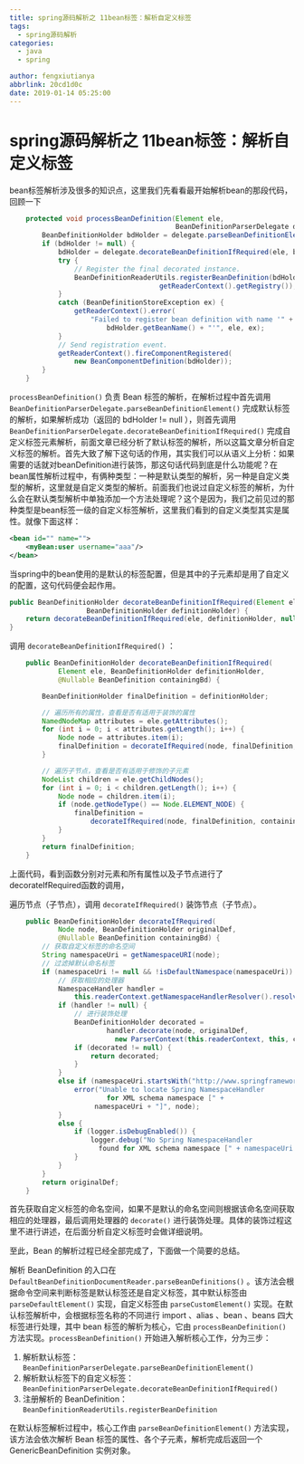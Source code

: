 ```yaml
---
title: spring源码解析之 11bean标签：解析自定义标签
tags:
  - spring源码解析
categories:
  - java
  - spring

author: fengxiutianya
abbrlink: 20cd1d0c
date: 2019-01-14 05:25:00
---
```

# spring源码解析之 11bean标签：解析自定义标签

bean标签解析涉及很多的知识点，这里我们先看看最开始解析bean的那段代码，回顾一下
<!-- more-->

```java
    protected void processBeanDefinition(Element ele,
                                         BeanDefinitionParserDelegate delegate) {
        BeanDefinitionHolder bdHolder = delegate.parseBeanDefinitionElement(ele);
        if (bdHolder != null) {
            bdHolder = delegate.decorateBeanDefinitionIfRequired(ele, bdHolder);
            try {
                // Register the final decorated instance.
                BeanDefinitionReaderUtils.registerBeanDefinition(bdHolder,                 
      								 getReaderContext().getRegistry());
            }
            catch (BeanDefinitionStoreException ex) {
                getReaderContext().error(
                    "Failed to register bean definition with name '" +
                        bdHolder.getBeanName() + "'", ele, ex);
            }
            // Send registration event.
            getReaderContext().fireComponentRegistered(
                new BeanComponentDefinition(bdHolder));                                
        }
    }
```

`processBeanDefinition()` 负责 Bean 标签的解析，在解析过程中首先调用`BeanDefinitionParserDelegate.parseBeanDefinitionElement()` 完成默认标签的解析，如果解析成功（返回的 bdHolder != null ），则首先调用 `BeanDefinitionParserDelegate.decorateBeanDefinitionIfRequired()` 完成自定义标签元素解析，前面文章已经分析了默认标签的解析，所以这篇文章分析自定义标签的解析。首先大致了解下这句话的作用，其实我们可以从语义上分析：如果需要的话就对beanDefinition进行装饰，那这句话代码到底是什么功能呢？在bean属性解析过程中，有俩种类型：一种是默认类型的解析，另一种是自定义类型的解析，这里就是自定义类型的解析。前面我们也说过自定义标签的解析，为什么会在默认类型解析中单独添加一个方法处理呢？这个是因为，我们之前见过的那种类型是bean标签一级的自定义标签解析，这里我们看到的自定义类型其实是属性。就像下面这样：

```xml
<bean id="" name="">
	<myBean:user username="aaa"/>
</bean>
```

当spring中的bean使用的是默认的标签配置，但是其中的子元素却是用了自定义的配置，这句代码便会起作用。

```java
public BeanDefinitionHolder decorateBeanDefinitionIfRequired(Element ele, 
                   BeanDefinitionHolder definitionHolder) {
    return decorateBeanDefinitionIfRequired(ele, definitionHolder, null);
}
```

调用 `decorateBeanDefinitionIfRequired()` ：

```java
    public BeanDefinitionHolder decorateBeanDefinitionIfRequired(
            Element ele, BeanDefinitionHolder definitionHolder, 
        	@Nullable BeanDefinition containingBd) {

        BeanDefinitionHolder finalDefinition = definitionHolder;

        // 遍历所有的属性，查看是否有适用于装饰的属性
        NamedNodeMap attributes = ele.getAttributes();
        for (int i = 0; i < attributes.getLength(); i++) {
            Node node = attributes.item(i);
            finalDefinition = decorateIfRequired(node, finalDefinition, containingBd);
        }

        // 遍历子节点，查看是否有适用于修饰的子元素
        NodeList children = ele.getChildNodes();
        for (int i = 0; i < children.getLength(); i++) {
            Node node = children.item(i);
            if (node.getNodeType() == Node.ELEMENT_NODE) {
                finalDefinition = 
                    decorateIfRequired(node, finalDefinition, containingBd);
            }
        }
        return finalDefinition;
    }
```

上面代码，看到函数分别对元素和所有属性以及子节点进行了decorateIfRequired函数的调用，

遍历节点（子节点），调用 `decorateIfRequired()` 装饰节点（子节点）。

```java
    public BeanDefinitionHolder decorateIfRequired(
            Node node, BeanDefinitionHolder originalDef,
        	@Nullable BeanDefinition containingBd) {
        // 获取自定义标签的命名空间
        String namespaceUri = getNamespaceURI(node);
        // 过滤掉默认命名标签
        if (namespaceUri != null && !isDefaultNamespace(namespaceUri)) {
            // 获取相应的处理器
            NamespaceHandler handler = 
                this.readerContext.getNamespaceHandlerResolver().resolve(namespaceUri);
            if (handler != null) {
                // 进行装饰处理
                BeanDefinitionHolder decorated =
                        handler.decorate(node, originalDef,
                          new ParserContext(this.readerContext, this, containingBd));
                if (decorated != null) {
                    return decorated;
                }
            }
            else if (namespaceUri.startsWith("http://www.springframework.org/")) {
                error("Unable to locate Spring NamespaceHandler 
                      	for XML schema namespace [" + 
                     namespaceUri + "]", node);
            }
            else {
                if (logger.isDebugEnabled()) {
                    logger.debug("No Spring NamespaceHandler 
                   	  found for XML schema namespace [" + namespaceUri + "]");
                }
            }
        }
        return originalDef;
    }
```

首先获取自定义标签的命名空间，如果不是默认的命名空间则根据该命名空间获取相应的处理器，最后调用处理器的 `decorate()` 进行装饰处理。具体的装饰过程这里不进行讲述，在后面分析自定义标签时会做详细说明。

至此，Bean 的解析过程已经全部完成了，下面做一个简要的总结。

解析 BeanDefinition 的入口在 `DefaultBeanDefinitionDocumentReader.parseBeanDefinitions()` 。该方法会根据命令空间来判断标签是默认标签还是自定义标签，其中默认标签由 `parseDefaultElement()` 实现，自定义标签由 `parseCustomElement()` 实现。在默认标签解析中，会根据标签名称的不同进行 import 、alias 、bean 、beans 四大标签进行处理，其中 bean 标签的解析为核心，它由 `processBeanDefinition()` 方法实现。`processBeanDefinition()` 开始进入解析核心工作，分为三步：

1. 解析默认标签：`BeanDefinitionParserDelegate.parseBeanDefinitionElement()`
2. 解析默认标签下的自定义标签：`BeanDefinitionParserDelegate.decorateBeanDefinitionIfRequired()`
3. 注册解析的 BeanDefinition：`BeanDefinitionReaderUtils.registerBeanDefinition`

在默认标签解析过程中，核心工作由 `parseBeanDefinitionElement()` 方法实现，该方法会依次解析 Bean 标签的属性、各个子元素，解析完成后返回一个 GenericBeanDefinition 实例对象。